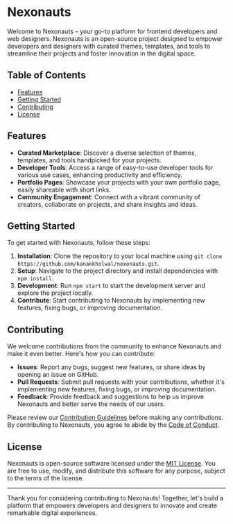 # Nexonauts

Welcome to Nexonauts – your go-to platform for frontend developers and web designers. Nexonauts is an open-source project designed to empower developers and designers with curated themes, templates, and tools to streamline their projects and foster innovation in the digital space.

## Table of Contents
- [Features](#features)
- [Getting Started](#getting-started)
- [Contributing](#contributing)
- [License](#license)

## Features
- **Curated Marketplace**: Discover a diverse selection of themes, templates, and tools handpicked for your projects.
- **Developer Tools**: Access a range of easy-to-use developer tools for various use cases, enhancing productivity and efficiency.
- **Portfolio Pages**: Showcase your projects with your own portfolio page, easily shareable with short links.
- **Community Engagement**: Connect with a vibrant community of creators, collaborate on projects, and share insights and ideas.

## Getting Started
To get started with Nexonauts, follow these steps:

1. **Installation**: Clone the repository to your local machine using `git clone https://github.com/kanakkholwal/nexonauts.git`.
2. **Setup**: Navigate to the project directory and install dependencies with `npm install`.
3. **Development**: Run `npm start` to start the development server and explore the project locally.
4. **Contribute**: Start contributing to Nexonauts by implementing new features, fixing bugs, or improving documentation.

## Contributing
We welcome contributions from the community to enhance Nexonauts and make it even better. Here's how you can contribute:

- **Issues**: Report any bugs, suggest new features, or share ideas by opening an issue on GitHub.
- **Pull Requests**: Submit pull requests with your contributions, whether it's implementing new features, fixing bugs, or improving documentation.
- **Feedback**: Provide feedback and suggestions to help us improve Nexonauts and better serve the needs of our users.

Please review our [Contribution Guidelines](CONTRIBUTING.md) before making any contributions. By contributing to Nexonauts, you agree to abide by the [Code of Conduct](CODE_OF_CONDUCT.md).

## License
Nexonauts is open-source software licensed under the [MIT License](LICENSE). You are free to use, modify, and distribute this software for any purpose, subject to the terms of the license.

---

Thank you for considering contributing to Nexonauts! Together, let's build a platform that empowers developers and designers to innovate and create remarkable digital experiences.
